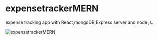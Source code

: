 # expensetrackerMERN
expense tracking app with React,mongoDB,Express server and node js.

![expensetrackerMERN](https://user-images.githubusercontent.com/63094930/117641172-7a070c80-b1a3-11eb-8f3b-fac43c800830.gif)
